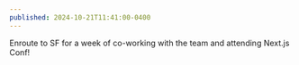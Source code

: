 ```yaml
---
published: 2024-10-21T11:41:00-0400
---
```


Enroute to SF for a week of co-working with the team and attending Next.js Conf!
